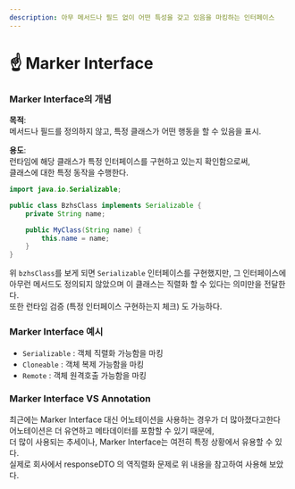 ```yaml
---
description: 아무 메서드나 필드 없이 어떤 특성을 갖고 있음을 마킹하는 인터페이스
---
```


# ☝️ Marker Interface

### **Marker Interface**의 개념

**목적**: \
메서드나 필드를 정의하지 않고, 특정 클래스가 어떤 행동을 할 수 있음을 표시.

**용도**: \
런타임에 해당 클래스가 특정 인터페이스를 구현하고 있는지 확인함으로써, \
클래스에 대한 특정 동작을 수행한다.

```java
import java.io.Serializable;

public class BzhsClass implements Serializable {
    private String name;

    public MyClass(String name) {
        this.name = name;
    }
}
```

위 `bzhsClass`를 보게 되면 `Serializable` 인터페이스를 구현했지만, 그 인터페이스에 아무런 메서드도 정의되지 않았으며 이 클래스는 직렬화 할 수 있다는 의미만을 전달한다. \
또한 런타임 검증 (특정 인터페이스 구현하는지 체크) 도 가능하다.

### Marker Interface 예시

* `Serializable` : 객체 직렬화 가능함을 마킹
* `Cloneable` :  객체 복제 가능함을 마킹
* `Remote` :  객체 원격호출 가능함을 마킹&#x20;

### **Marker Interface VS Annotation**

최근에는 Marker Interface 대신 어노테이션을 사용하는 경우가 더 많아졌다고한다 \
어노테이션은 더 유연하고 메타데이터를 포함할 수 있기 때문에, \
더 많이 사용되는 추세이나, Marker Interface는 여전히 특정 상황에서 유용할 수 있다.\
실제로 회사에서 responseDTO 의 역직렬화 문제로 위 내용을 참고하여 사용해 보았다.

